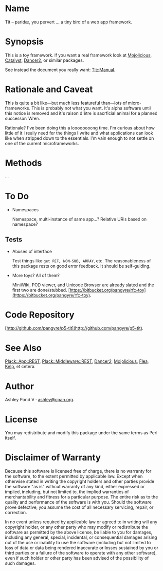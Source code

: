 # Name

Tit – paridæ, you pervert … a tiny bird of a web app framework.

# Synopsis

This is a toy framework. If you want a real framework look at
[Mojolicious](https://metacpan.org/pod/Mojolicious), [Catalyst](https://metacpan.org/pod/Catalyst), [Dancer2](https://metacpan.org/pod/Dancer2), or similar packages.

See instead the document you really want: [Tit::Manual](https://metacpan.org/pod/Tit::Manual).

# Rationale and Caveat

This is quite a bit like—but much less featureful than—lots of
micro-frameworks. This is probably not what you want. It's alpha
software until this notice is removed and it's raison d'être is
sacrficial animal for a planned successor: Wren.

Rationale? I've been doing this a loooooooong time. I'm curious about
how little of it I really need for the things I write and what
applications can look like when stripped down to the essentials. I'm
vain enough to not settle on one of the current microframeworks.

# Methods

…

# To Do

- Namespaces

    Namespace, multi-instance of same app…? Relative URIs based on namespace?

## Tests

- Abuses of interface

    Test things like `get REF, NON-SUB, ARRAY`, etc. The reasonableness
    of this package rests on good error feedback. It should be
    self-guiding.

- More toys? All of them?

    MiniWiki, POD viewer, and Unicode Browser are already slated and the
    first two are done/stubbed. [https://bitbucket.org/pangyre/rfc-toy](https://bitbucket.org/pangyre/rfc-toy).

# Code Repository

[http://github.com/pangyre/p5-tit](http://github.com/pangyre/p5-tit).

# See Also

[Plack::App::REST](https://metacpan.org/pod/Plack::App::REST), [Plack::Middleware::REST](https://metacpan.org/pod/Plack::Middleware::REST), [Dancer2](https://metacpan.org/pod/Dancer2),
[Mojolicious](https://metacpan.org/pod/Mojolicious), [Flea](https://metacpan.org/pod/Flea), [Kelp](https://metacpan.org/pod/Kelp), et cetera.

# Author

Ashley Pond V · ashley@cpan.org.

# License

You may redistribute and modify this package under the same terms as Perl itself.

# Disclaimer of Warranty

Because this software is licensed free of charge, there is no warranty
for the software, to the extent permitted by applicable law. Except when
otherwise stated in writing the copyright holders and other parties
provide the software "as is" without warranty of any kind, either
expressed or implied, including, but not limited to, the implied
warranties of merchantability and fitness for a particular purpose. The
entire risk as to the quality and performance of the software is with
you. Should the software prove defective, you assume the cost of all
necessary servicing, repair, or correction.

In no event unless required by applicable law or agreed to in writing
will any copyright holder, or any other party who may modify or
redistribute the software as permitted by the above license, be
liable to you for damages, including any general, special, incidental,
or consequential damages arising out of the use or inability to use
the software (including but not limited to loss of data or data being
rendered inaccurate or losses sustained by you or third parties or a
failure of the software to operate with any other software), even if
such holder or other party has been advised of the possibility of
such damages.
